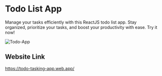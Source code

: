# Todo List App

Manage your tasks efficiently with this ReactJS todo list app. Stay organized, prioritize your tasks, and boost your productivity with ease. Try it now!

![Todo-App](https://github.com/ZainAli1996/todo-app-reactjs/assets/57337241/f0cb212b-3f07-4314-be4d-7d56a698ac17)

## Website Link

https://todo-tasking-app.web.app/
